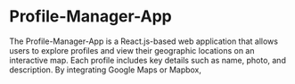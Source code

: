 # Profile-Manager-App
The Profile-Manager-App is a React.js-based web application that allows users to explore profiles and view their geographic locations on an interactive map. Each profile includes key details such as name, photo, and description. By integrating Google Maps or Mapbox,
